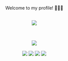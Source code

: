 <div align="center">
   Welcome to my profile! 👨🏻‍💻
</div>

<br>

<!--
<div align="center">
   <a href="https://github.com/gustavorezin">
   <img height="180em" src="https://github-readme-stats.vercel.app/api/top-langs/?username=gustavorezin&layout=compact&langs_count=6&theme=tokyonight"/>
</div>


<div style="display: inline_block" align="center"><br>
  <img align="center" alt="Typescript" height="35" width="45" src="https://raw.githubusercontent.com/devicons/devicon/master/icons/typescript/typescript-plain.svg">
  <img align="center" alt="React" height="35" width="45" src="https://cdn.worldvectorlogo.com/logos/react-2.svg">
  <img align="center" alt="ReactNative" height="35" width="45" src="https://cdn.worldvectorlogo.com/logos/react-native-1.svg">
  <img align="center" alt="Angular" height="35" width="45" src="https://cdn.worldvectorlogo.com/logos/angular-icon-1.svg">
  <img align="center" alt="Spring" height="35" width="45" src="https://cdn.worldvectorlogo.com/logos/spring-3.svg">
  <img align="center" alt="Next.js" height="35" width="45" src="https://upload.wikimedia.org/wikipedia/commons/8/8e/Nextjs-logo.svg">
  <img align="center" alt="Node.js" height="35" width="45" src="https://cdn.worldvectorlogo.com/logos/nodejs-1.svg">
</div>
-->

<p align="center">
  <a href="https://skillicons.dev">
    <img src="https://skillicons.dev/icons?i=ts,react,nextjs,nodejs,spring&perline=5" />
  </a>
</p>

<br>

<div align="center">
  <br>
  <img src="http://github-readme-streak-stats.herokuapp.com?user=gustavorezin&theme=neon-dark&hide_border=true&background=DD272700" />
</div>

<br>

<div align="center"> 
  <a href="https://instagram.com/gustavorezin" target="_blank"><img src="https://img.shields.io/badge/-Instagram-%23E4405F?style=for-the-badge&logo=instagram&logoColor=white" target="_blank"></a>
  <a href="http://discordapp.com/users/rezin#3798" target="_blank"><img src="https://img.shields.io/badge/Discord-7289DA?style=for-the-badge&logo=discord&logoColor=white" target="_blank"></a> 
  <a href = "mailto:gustavorezin@gmail.com"><img src="https://img.shields.io/badge/-Gmail-%23333?style=for-the-badge&logo=gmail&logoColor=white" target="_blank"></a>
  <a href="https://www.linkedin.com/in/gustavorezindurigon" target="_blank"><img src="https://img.shields.io/badge/-LinkedIn-%230077B5?style=for-the-badge&logo=linkedin&logoColor=white" target="_blank"></a> 
</div>

<!-- 
![Snake animation](https://github.com/gustavorezin/gustavorezin/blob/output/github-contribution-grid-snake.svg)
-->
